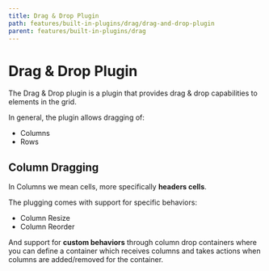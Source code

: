 ```yaml
---
title: Drag & Drop Plugin
path: features/built-in-plugins/drag/drag-and-drop-plugin
parent: features/built-in-plugins/drag
---
```

# Drag & Drop Plugin

The Drag & Drop plugin is a plugin that provides drag & drop capabilities to elements in the grid.

In general, the plugin allows dragging of:

- Columns
- Rows

## Column Dragging

In Columns we mean cells, more specifically **headers cells**.

The plugging comes with support for specific behaviors:

- Column Resize
- Column Reorder

And support for **custom behaviors** through column drop containers where you can
define a container which receives columns and takes actions when columns are added/removed for the container.
